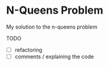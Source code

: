 # N-Queens Problem
My solution to the n-queens problem

TODO
- [ ] refactoring
- [ ] comments / explaining the code
